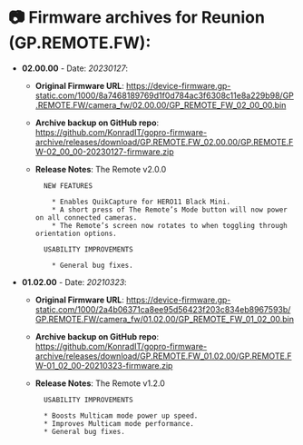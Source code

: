 # 📷 Firmware archives for Reunion (GP.REMOTE.FW):

- **02.00.00** - Date: *20230127*:
	- **Original Firmware URL**: https://device-firmware.gp-static.com/1000/8a7468189769d1f0d784ac3f6308c11e8a229b98/GP.REMOTE.FW/camera_fw/02.00.00/GP_REMOTE_FW_02_00_00.bin
	- **Archive backup on GitHub repo**: https://github.com/KonradIT/gopro-firmware-archive/releases/download/GP.REMOTE.FW_02.00.00/GP.REMOTE.FW-02_00_00-20230127-firmware.zip
	- **Release Notes**:
            The Remote v2.0.0
			
			NEW FEATURES
			
			  * Enables QuikCapture for HERO11 Black Mini. 
			  * A short press of The Remote’s Mode button will now power on all connected cameras. 
			  * The Remote’s screen now rotates to when toggling through orientation options.
			
			USABILITY IMPROVEMENTS
			
			  * General bug fixes. 
			
			
- **01.02.00** - Date: *20210323*:
	- **Original Firmware URL**: https://device-firmware.gp-static.com/1000/2a4b06371ca8ee95d56423f203c834eb8967593b/GP.REMOTE.FW/camera_fw/01.02.00/GP_REMOTE_FW_01_02_00.bin
	- **Archive backup on GitHub repo**: https://github.com/KonradIT/gopro-firmware-archive/releases/download/GP.REMOTE.FW_01.02.00/GP.REMOTE.FW-01_02_00-20210323-firmware.zip
	- **Release Notes**:
			The Remote v1.2.0
			
			USABILITY IMPROVEMENTS
			
			* Boosts Multicam mode power up speed.
			* Improves Multicam mode performance. 
			* General bug fixes.
